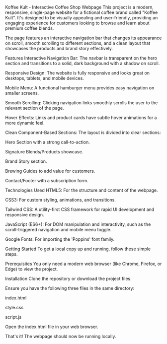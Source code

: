 Koffee Kult - Interactive Coffee Shop Webpage
This project is a modern, responsive, single-page website for a fictional coffee brand called "Koffee Kult". It's designed to be visually appealing and user-friendly, providing an engaging experience for customers looking to browse and learn about premium coffee blends.

The page features an interactive navigation bar that changes its appearance on scroll, smooth scrolling to different sections, and a clean layout that showcases the products and brand story effectively.

Features
Interactive Navigation Bar: The navbar is transparent on the hero section and transitions to a solid, dark background with a shadow on scroll.

Responsive Design: The website is fully responsive and looks great on desktops, tablets, and mobile devices.

Mobile Menu: A functional hamburger menu provides easy navigation on smaller screens.

Smooth Scrolling: Clicking navigation links smoothly scrolls the user to the relevant section of the page.

Hover Effects: Links and product cards have subtle hover animations for a more dynamic feel.

Clean Component-Based Sections: The layout is divided into clear sections:

Hero Section with a strong call-to-action.

Signature Blends/Products showcase.

Brand Story section.

Brewing Guides to add value for customers.

Contact/Footer with a subscription form.

Technologies Used
HTML5: For the structure and content of the webpage.

CSS3: For custom styling, animations, and transitions.

Tailwind CSS: A utility-first CSS framework for rapid UI development and responsive design.

JavaScript (ES6+): For DOM manipulation and interactivity, such as the scroll-triggered navigation and mobile menu toggle.

Google Fonts: For importing the 'Poppins' font family.

Getting Started
To get a local copy up and running, follow these simple steps.

Prerequisites
You only need a modern web browser (like Chrome, Firefox, or Edge) to view the project.

Installation
Clone the repository or download the project files.

Ensure you have the following three files in the same directory:

index.html

style.css

script.js

Open the index.html file in your web browser.

That's it! The webpage should now be running locally.
